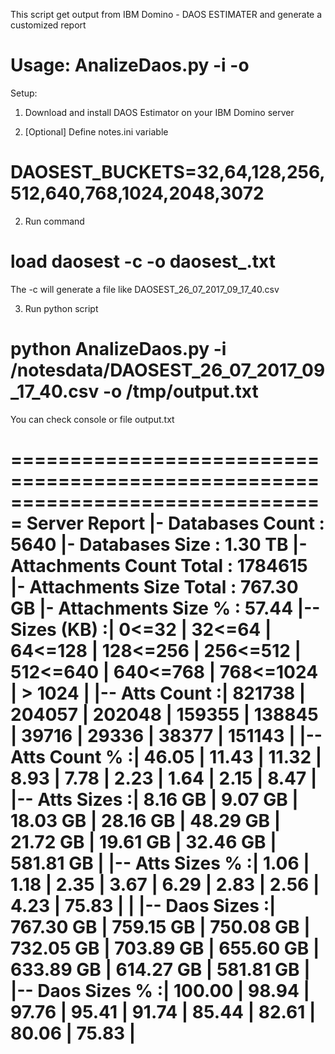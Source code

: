 This script get output from IBM Domino - DAOS ESTIMATER and generate a customized report

# Usage: AnalizeDaos.py -i <inputfile> -o <outputfile>

Setup:

1) Download and install DAOS Estimator on your IBM Domino server

2) [Optional] Define notes.ini variable

# DAOSEST_BUCKETS=32,64,128,256,512,640,768,1024,2048,3072

2) Run command

# load daosest -c -o daosest_<serverName>.txt
 
 The -c will generate a file like DAOSEST_26_07_2017_09_17_40.csv
 
3) Run python script

# python AnalizeDaos.py -i /notesdata/DAOSEST_26_07_2017_09_17_40.csv -o /tmp/output.txt
 
You can check console or file output.txt

===============================================================================
Server Report
|- Databases Count :  5640
|- Databases Size  :   1.30 TB 
|- Attachments Count Total :  1784615
|- Attachments Size Total :  767.30 GB 
|- Attachments Size % :     57.44 
|-- Sizes (KB)       :|     0<=32 |    32<=64 |   64<=128 |  128<=256 |  256<=512 |  512<=640 |  640<=768 | 768<=1024 |    > 1024 |
|-- Atts Count       :|    821738 |    204057 |    202048 |    159355 |    138845 |     39716 |     29336 |     38377 |    151143 |
|-- Atts Count %     :|     46.05 |     11.43 |     11.32 |      8.93 |      7.78 |      2.23 |      1.64 |      2.15 |      8.47 |
|-- Atts Sizes       :|   8.16 GB |   9.07 GB |  18.03 GB |  28.16 GB |  48.29 GB |  21.72 GB |  19.61 GB |  32.46 GB | 581.81 GB |
|-- Atts Sizes %     :|      1.06 |      1.18 |      2.35 |      3.67 |      6.29 |      2.83 |      2.56 |      4.23 |     75.83 |
|
|-- Daos Sizes       :| 767.30 GB | 759.15 GB | 750.08 GB | 732.05 GB | 703.89 GB | 655.60 GB | 633.89 GB | 614.27 GB | 581.81 GB |
|-- Daos Sizes %     :|    100.00 |     98.94 |     97.76 |     95.41 |     91.74 |     85.44 |     82.61 |     80.06 |     75.83 |
===============================================================================

